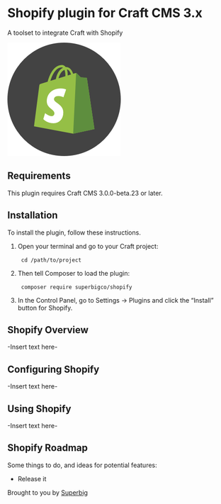 # Shopify plugin for Craft CMS 3.x

A toolset to integrate Craft with Shopify

![Screenshot](resources/img/plugin-logo.png)

## Requirements

This plugin requires Craft CMS 3.0.0-beta.23 or later.

## Installation

To install the plugin, follow these instructions.

1. Open your terminal and go to your Craft project:

        cd /path/to/project

2. Then tell Composer to load the plugin:

        composer require superbigco/shopify

3. In the Control Panel, go to Settings → Plugins and click the “Install” button for Shopify.

## Shopify Overview

-Insert text here-

## Configuring Shopify

-Insert text here-

## Using Shopify

-Insert text here-

## Shopify Roadmap

Some things to do, and ideas for potential features:

* Release it

Brought to you by [Superbig](https://superbig.co)
